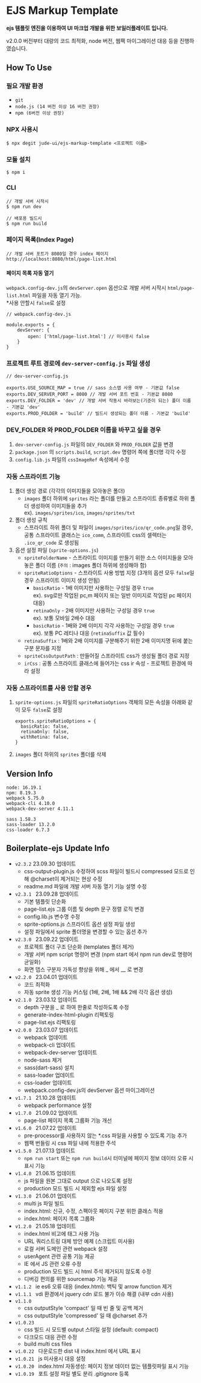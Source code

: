 # EJS Markup Template
**ejs 템플릿 엔진을 이용하여 UI 마크업 개발을 위한 보일러플레이트 입니다.**

v2.0.0 버전부터 대량의 코드 최적화, node 버전, 웹팩 마이그레이션 대응 등을 진행하였습니다.

## How To Use

### 필요 개발 환경
- `git`
- `node.js (14 버전 이상 16 버전 권장)`
- `npm (6버전 이상 권장)`

### NPX 사용시
```
$ npx degit jude-ui/ejs-markup-template <프로젝트 이름>
```

### 모듈 설치
```
$ npm i
```
### CLI
```
// 개발 서버 시작시
$ npm run dev

// 배포용 빌드시
$ npm run build
```

### 페이지 목록(Index Page)

```
// 개발 서버 포트가 8080일 경우 index 페이지
http://localhost:8080/html/page-list.html
```

#### 페이지 목록 자동 열기
`webpack.config-dev.js`의 `devServer.open` 옵션으로 개발 서버 시작시 `html/page-list.html` 파일을 자동 열기 가능.<br>
*사용 안할시 `false`로 설정

```
// webpack.config-dev.js

module.exports = {
    devServer: {
        open: ['html/page-list.html'] // 미사용시 false
    }
}
```

### 프로젝트 루트 경로에 `dev-server-config.js` 파일 생성
```
// dev-server-config.js

exports.USE_SOURCE_MAP = true // sass 소스맵 사용 여부 - 기본값 false
exports.DEV_SERVER_PORT = 8080 // 개발 서버 포트 번호 - 기본값 8080
exports.DEV_FOLDER = 'dev' // 개발 서버 작동시 바라보는(기준이 되는) 폴더 이름 - 기본값 'dev'
exports.PROD_FOLDER = 'build' // 빌드시 생성되는 폴더 이름 - 기본값 'build'
```

### DEV_FOLDER 와 PROD_FOLDER 이름을 바꾸고 싶을 경우
1. `dev-server-config.js` 파일의 `DEV_FOLDER` 와 `PROD_FOLDER` 값을 변경
2. `package.json` 의 `scripts.build`, `script.dev` 명령어 쪽에 폴더명 각각 수정
3. `config.lib.js` 파일의 `cssImageRef` 속성에서 수정

### 자동 스프라이트 기능
1. 폴더 생성 경로 (각각의 이미지들을 모아놓은 폴더)
    - `images` 폴더 하위에 `sprites` 라는 폴더를 만들고 스프라이트 종류별로 하위 폴더 생성하여 이미지들을 추가<br>ex). `images/sprites/ico`, `images/sprites/txt`
2. 폴더 생성 규칙
    - 스프라이트 하위 폴더 및 파일이 `images/sprites/ico/qr_code.png`일 경우, 공통 스프라이트 클래스는 `ico_comm`, 스프라이트 css의 셀렉터는 `.ico_qr_code` 로 생성됨
3. 옵션 설정 파일 (`sprite-options.js`)
    - `spriteFolderName` - 스프라이트 이미지를 만들기 위한 소스 이미지들을 모아놓은 폴더 이름 (`주의` : images 폴더 하위에 생성해야 함)
    - `spriteRatioOptions` - 스프라이트 사용 방법 지정 (3개의 옵션 모두 `false`일 경우 스프라이트 이미지 생성 안됨)
        - `basicRatio` - 1배 이미지만 사용하는 구성일 경우 `true`<br>ex). svg로만 작업된 pc,m 페이지 또는 일반 이미지로 작업된 pc 페이지 대응)
        - `retinaOnly` - 2배 이미지만 사용하는 구성일 경우 `true`<br>ex). 보통 모바일 2배수 대응
        - `basicRatio` - 1배와 2배 이미지 각각 사용하는 구성일 경우 `true`<br>ex). 보통 PC 레티나 대응 (`retinaSuffix` 값 필수)
    - `retinaSuffix` :  1배와 2배 이미지를 구분해주기 위한 2배 이미지명 뒤에 붙는 구분 문자를 지정
    - `spriteCssOutputPath` : 만들어질 스프라이트 css가 생성될 폴더 경로 지정
    - `irCss` : 공통 스프라이트 클래스에 들어가는 css ir 속성 - 프로젝트 환경에 따라 설정

### 자동 스프라이트를 사용 안할 경우
1. `sprite-options.js` 파일의 `spriteRatioOptions` 객체의 모든 속성을 아래와 같이 모두 `false`로 설정

    ```
    exports.spriteRatioOptions = {
      basicRatio: false,
      retinaOnly: false,
      withRetina: false,
    }
    ```
2. `images` 폴더 하위의 `sprites` 폴더를 삭제

## Version Info
```
node: 16.19.1
npm: 8.19.3
webpack 5.75.0
webpack-cli 4.10.0
webpack-dev-server 4.11.1

sass 1.58.3
sass-loader 13.2.0
css-loader 6.7.3
```

## Boilerplate-ejs Update Info
- `v2.3.2` 23.09.30 업데이트
    - css-output-plugin.js 수정하여 scss 파일이 빌드시 compressed 모드로 인해 @charset이 제거되는 현상 수정
    - readme.md 파일에 개발 서버 자동 열기 기능 설명 수정
- `v2.3.1 ` 23.09.28 업데이트
    - 기본 템플릿 단순화
    - page-list.ejs 그룹 이름 및 depth 문구 정렬 로직 변경
    - config.lib.js 변수명 수정
    - sprite-options.js 스프라이트 옵션 설정 파일 생성
    - 설정 파일에서 sprite 폴더명을 변경할 수 있는 옵션 추가
- `v2.3.0 ` 23.09.22 업데이트
    - 프로젝트 폴더 구조 단순화 (templates 폴더 제거)
    - 개발 서버 npm script 명령어 변경 (npm start 에서 npm run dev로 명령어 균일화)
    - 화면 뎁스 구분자 가독성 향상을 위해 _ 에서 __ 로 변경
- `v2.2.0 ` 23.04.01 업데이트
    - 코드 최적화
    - 자동 sprite 생성 기능 커스텀 (1배, 2배, 1배 && 2배 각각 옵션 생성)
- `v2.1.0 ` 23.03.12 업데이트
    - depth 구분을 _ 로 하여 한줄로 작성하도록 수정
    - generate-index-html-plugin 리팩토링
    - page-list.ejs 리팩토링
- `v2.0.0 ` 23.03.07 업데이트
    - webpack 업데이트
    - webpack-cli 업데이트
    - webpack-dev-server 업데이트
    - node-sass 제거
    - sass(dart-sass) 설치
    - sass-loader 업데이트
    - css-loader 업데이트
    - webpack.config-dev.js의 devServer 옵션 마이그레이션
- `v1.7.1 ` 21.10.28 업데이트
    - webpack performance 설정
- `v1.7.0 ` 21.09.02 업데이트
    - page-list 페이지 목록 그룹화 기능 개선
- `v1.6.0 ` 21.07.22 업데이트
    - pre-processor를 사용하지 않는 *.css 파일을 사용할 수 있도록 기능 추가
    - 웹팩 번들링 시 css 파일 내에 적용한 주석
- `v1.5.0 ` 21.07.13 업데이트
    - `npm run start` 또는 `npm run build`시 터미널에 페이지 정보 데이터 오류 시 표시 기능
- `v1.4.0 ` 21.06.15 업데이트
    - js 파일을 원본 그대로 output 으로 나오도록 설정
    - production 모드 빌드 시 제외할 ejs 파일 설정
- `v1.3.0 ` 21.06.01 업데이트
    - multi js 파일 빌드
    - index.html: 신규, 수정, 스펙아웃 페이지 구분 위한 클래스 적용
    - index.html: 페이지 목록 그룹화
- `v1.2.0 ` 21.05.18 업데이트
    - index.html 비고에 태그 사용 가능
    - URL 쿼리스트링 대체 방안 예제 (스크립트 미사용)
    - 로컬 서버 도메인 관련 webpack 설정
    - userAgent 관련 공통 기능 제공
    - IE 에서 JS 관련 오류 수정
    - production 모드 빌드 시 html 주석 제거되지 않도록 수정
    - 디버깅 편의를 위한 sourcemap 기능 제공
- `v1.1.2 ` ie es6 오류 대응 (index.html): 백틱 및 arrow function 제거
- `v1.1.1 ` vdi 환경에서 jquery cdn 로드 불가 이슈 해결 (내부 cdn 사용)
- `v1.1.0 `
    - css outputStyle 'compact' 일 때 빈 줄 및 공백 제거
    - css outputStyle 'compressed' 일 때 @charset 추가
- `v1.0.23 `
    - css 빌드 시 모드별 output 스타일 설정 (default: compact)
    - 다크모드 대응 관련 수정
    - build multi css files
- `v1.0.22 ` 다운로드한 dist 내 index.html 에서 URL 표시
- `v1.0.21 ` js 미사용시 대응 설정
- `v1.0.20 ` index.html 자동생성: 페이지 정보 데이터 없는 템플릿파일 표시 기능
- `v1.0.19 ` 포트 설정 파일 별도 분리 .gitignore 등록